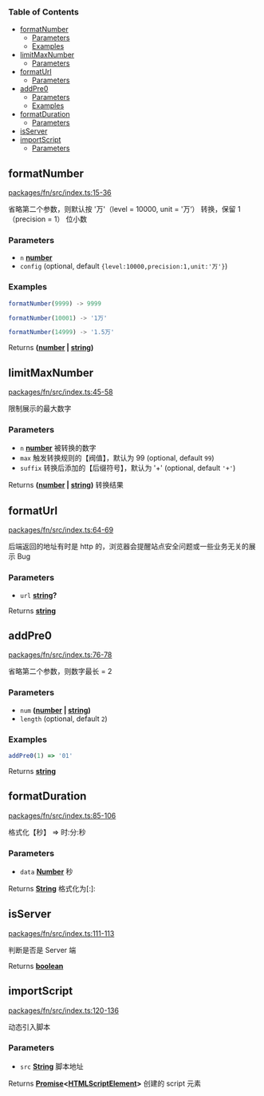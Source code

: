 <!-- Generated by documentation.js. Update this documentation by updating the source code. -->

### Table of Contents

*   [formatNumber][1]
    *   [Parameters][2]
    *   [Examples][3]
*   [limitMaxNumber][4]
    *   [Parameters][5]
*   [formatUrl][6]
    *   [Parameters][7]
*   [addPre0][8]
    *   [Parameters][9]
    *   [Examples][10]
*   [formatDuration][11]
    *   [Parameters][12]
*   [isServer][13]
*   [importScript][14]
    *   [Parameters][15]

## formatNumber

[packages/fn/src/index.ts:15-36][16]

省略第二个参数，则默认按 '万'（level = 10000, unit = '万‘） 转换，保留 1（precision = 1） 位小数

### Parameters

*   `n` **[number][17]** 
*   `config`   (optional, default `{level:10000,precision:1,unit:'万'}`)

### Examples

```javascript
formatNumber(9999) -> 9999
```

```javascript
formatNumber(10001) -> '1万'
```

```javascript
formatNumber(14999) -> '1.5万'
```

Returns **([number][17] | [string][18])** 

## limitMaxNumber

[packages/fn/src/index.ts:45-58][19]

限制展示的最大数字

### Parameters

*   `n` **[number][17]** 被转换的数字
*   `max`  触发转换规则的【阀值】，默认为 99 (optional, default `99`)
*   `suffix`  转换后添加的【后缀符号】，默认为 '+' (optional, default `'+'`)

Returns **([number][17] | [string][18])** 转换结果

## formatUrl

[packages/fn/src/index.ts:64-69][20]

后端返回的地址有时是 http 的，浏览器会提醒站点安全问题或一些业务无关的展示 Bug

### Parameters

*   `url` **[string][18]?** 

Returns **[string][18]** 

## addPre0

[packages/fn/src/index.ts:76-78][21]

省略第二个参数，则数字最长 = 2

### Parameters

*   `num` **([number][17] | [string][18])** 
*   `length`   (optional, default `2`)

### Examples

```javascript
addPre0(1) => '01'
```

Returns **[string][18]** 

## formatDuration

[packages/fn/src/index.ts:85-106][22]

格式化【秒】 => 时:分:秒

### Parameters

*   `data` **[Number][17]** 秒

Returns **[String][18]** 格式化为\[<HH>:]<mm>:<ss>

## isServer

[packages/fn/src/index.ts:111-113][23]

判断是否是 Server 端

Returns **[boolean][24]** 

## importScript

[packages/fn/src/index.ts:120-136][25]

动态引入脚本

### Parameters

*   `src` **[String][18]** 脚本地址

Returns **[Promise][26]<[HTMLScriptElement][27]>** 创建的 script 元素

[1]: #formatnumber

[2]: #parameters

[3]: #examples

[4]: #limitmaxnumber

[5]: #parameters-1

[6]: #formaturl

[7]: #parameters-2

[8]: #addpre0

[9]: #parameters-3

[10]: #examples-1

[11]: #formatduration

[12]: #parameters-4

[13]: #isserver

[14]: #importscript

[15]: #parameters-5

[16]: https://github.com/magnnus/fn-tools/blob/efd831771017ede0c166cf7aba1bf4cd4e28294f/packages/fn/src/index.ts#L15-L36 "Source code on GitHub"

[17]: https://developer.mozilla.org/docs/Web/JavaScript/Reference/Global_Objects/Number

[18]: https://developer.mozilla.org/docs/Web/JavaScript/Reference/Global_Objects/String

[19]: https://github.com/magnnus/fn-tools/blob/efd831771017ede0c166cf7aba1bf4cd4e28294f/packages/fn/src/index.ts#L45-L58 "Source code on GitHub"

[20]: https://github.com/magnnus/fn-tools/blob/efd831771017ede0c166cf7aba1bf4cd4e28294f/packages/fn/src/index.ts#L64-L69 "Source code on GitHub"

[21]: https://github.com/magnnus/fn-tools/blob/efd831771017ede0c166cf7aba1bf4cd4e28294f/packages/fn/src/index.ts#L76-L78 "Source code on GitHub"

[22]: https://github.com/magnnus/fn-tools/blob/efd831771017ede0c166cf7aba1bf4cd4e28294f/packages/fn/src/index.ts#L85-L106 "Source code on GitHub"

[23]: https://github.com/magnnus/fn-tools/blob/efd831771017ede0c166cf7aba1bf4cd4e28294f/packages/fn/src/index.ts#L111-L113 "Source code on GitHub"

[24]: https://developer.mozilla.org/docs/Web/JavaScript/Reference/Global_Objects/Boolean

[25]: https://github.com/magnnus/fn-tools/blob/efd831771017ede0c166cf7aba1bf4cd4e28294f/packages/fn/src/index.ts#L120-L136 "Source code on GitHub"

[26]: https://developer.mozilla.org/docs/Web/JavaScript/Reference/Global_Objects/Promise

[27]: https://developer.mozilla.org/docs/Web/API/HTMLScriptElement

